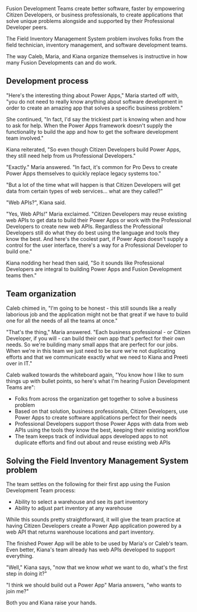 Fusion Development Teams create better software, faster by empowering Citizen Developers, or business professionals, to create applications that solve unique problems alongside and supported by their Professional Developer peers.

The Field Inventory Management System problem involves folks from the field technician, inventory management, and software development teams.

The way Caleb, Maria, and Kiana organize themselves is instructive in how many Fusion Developments can and do work.

## Development process

"Here's the interesting thing about Power Apps," Maria started off with, "you do not need to really know anything about software development in order to create an amazing app that solves a specific business problem."

She continued, "In fact, I'd say the trickiest part is knowing when and how to ask for help. When the Power Apps framework doesn't supply the functionality to build the app and how to get the software development team involved."

Kiana reiterated, "So even though Citizen Developers build Power Apps, they still need help from us Professional Developers."

"Exactly." Maria answered. "In fact, it's common for Pro Devs to create Power Apps themselves to quickly replace legacy systems too."

"But a lot of the time what will happen is that Citizen Developers will get data from certain types of web services... what are they called?"

"Web APIs?", Kiana said.

"Yes, Web APIs!" Maria exclaimed. "Citizen Developers may reuse existing web APIs to get data to build their Power Apps or work with the Professional Developers to create new web APIs. Regardless the Professional Developers still do what they do best using the language and tools they know the best. And here's the coolest part, if Power Apps doesn't supply a control for the user interface, there's a way for a Professional Developer to build one."

Kiana nodding her head then said, "So it sounds like Professional Developers are integral to building Power Apps and Fusion Development teams then."

## Team organization

Caleb chimed in, "I'm going to be honest - this still sounds like a really laborious job and the application might not be that great if we have to build one for all the needs of all the teams at once."

"That's the thing," Maria answered. "Each business professional - or Citizen Developer, if you will - can build their own app that's perfect for their own needs. So we're building many small apps that are perfect for our jobs. When we're in this team we just need to be sure we're not duplicating efforts and that we communicate exactly what we need to Kiana and Preeti over in IT."

Caleb walked towards the whiteboard again, "You know how I like to sum things up with bullet points, so here's what I'm hearing Fusion Development Teams are":

- Folks from across the organization get together to solve a business problem
- Based on that solution, business professionals, Citizen Developers, use Power Apps to create software applications perfect for their needs
- Professional Developers support those Power Apps with data from web APIs using the tools they know the best, keeping their existing workflow
- The team keeps track of individual apps developed apps to not duplicate efforts and find out about and reuse existing web APIs

## Solving the Field Inventory Management System problem

The team settles on the following for their first app using the Fusion Development Team process:

- Ability to select a warehouse and see its part inventory
- Ability to adjust part inventory at any warehouse

While this sounds pretty straightforward, it will give the team practice at having Citizen Developers create a Power App application powered by a web API that returns warehouse locations and part inventory.

The finished Power App will be able to be used by Maria's or Caleb's team. Even better, Kiana's team already has web APIs developed to support everything.

"Well," Kiana says, "now that we know _what_ we want to do, what's the first step in doing it?"

"I think we should build out a Power App" Maria answers, "who wants to join me?"

Both you and Kiana raise your hands.
